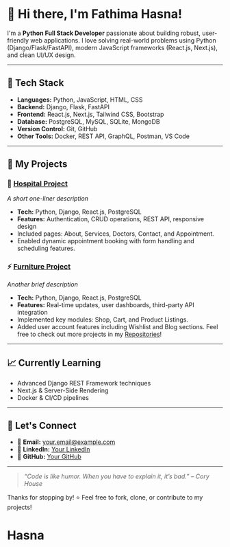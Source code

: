 # 👋 Hi there, I'm Fathima Hasna!

I'm a **Python Full Stack Developer** passionate about building robust, user-friendly web applications. I love solving real-world problems using Python (Django/Flask/FastAPI), modern JavaScript frameworks (React.js, Next.js), and clean UI/UX design.

---

## 🔧 **Tech Stack**

- **Languages:** Python, JavaScript, HTML, CSS
- **Backend:** Django, Flask, FastAPI
- **Frontend:** React.js, Next.js, Tailwind CSS, Bootstrap
- **Database:** PostgreSQL, MySQL, SQLite, MongoDB
- **Version Control:** Git, GitHub
- **Other Tools:** Docker, REST API, GraphQL, Postman, VS Code

---

## 📂 **My Projects**

### 🚀 [Hospital Project](#)
_A short one-liner description_
- **Tech:** Python, Django, React.js, PostgreSQL
- **Features:** Authentication, CRUD operations, REST API, responsive design
- Included pages: About, Services, Doctors, Contact, and Appointment.
- Enabled dynamic appointment booking with form handling and scheduling features.

### ⚡ [Furniture Project](#)
_Another brief description_
- **Tech:** Python, Django, React.js, PostgreSQL
- **Features:** Real-time updates, user dashboards, third-party API integration
- Implemented key modules: Shop, Cart, and Product Listings.
- Added user account features including Wishlist and Blog sections.
Feel free to check out more projects in my [Repositories](https://github.com/FathimaHasna123/furniture-react-1.git)!

---

## 📈 **Currently Learning**

- Advanced Django REST Framework techniques
- Next.js & Server-Side Rendering
- Docker & CI/CD pipelines

---

## 💬 **Let's Connect**

- 📧 **Email:** [your.email@example.com](mailto:your.email@example.com)
- 💼 **LinkedIn:** [Your LinkedIn](https://www.linkedin.com/in/yourusername)
- 🐙 **GitHub:** [Your GitHub](https://github.com/yourusername)

---

> _“Code is like humor. When you have to explain it, it’s bad.” – Cory House_

Thanks for stopping by! ⭐️ Feel free to fork, clone, or contribute to my projects!

# Hasna
